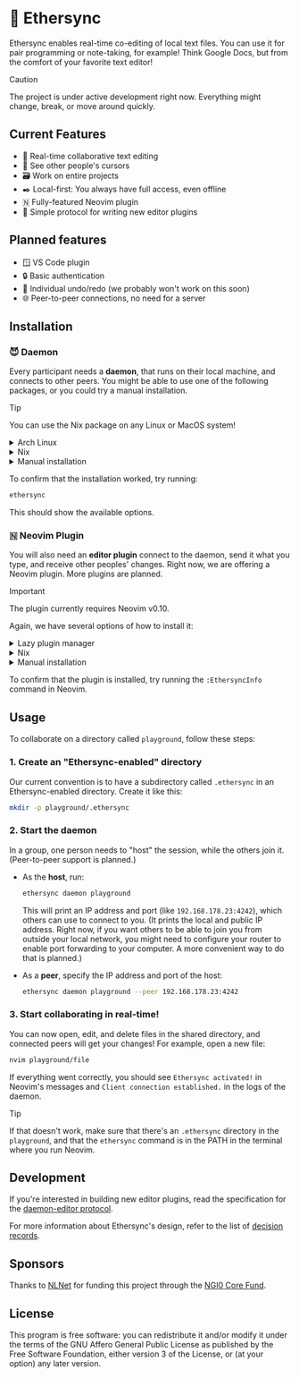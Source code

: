 # 🍃 Ethersync

Ethersync enables real-time co-editing of local text files. You can use it for pair programming or note-taking, for example! Think Google Docs, but from the comfort of your favorite text editor!

> [!CAUTION]
> The project is under active development right now. Everything might change, break, or move around quickly.

## Current Features

- 👥 Real-time collaborative text editing
- 📍 See other people's cursors
- 🗃️ Work on entire projects
- ✒️ Local-first: You always have full access, even offline
- 🇳 Fully-featured Neovim plugin
- 🧩 Simple protocol for writing new editor plugins

## Planned features

- 🪟 VS Code plugin
- 🔒 Basic authentication
- 🔄 Individual undo/redo (we probably won't work on this soon)
- 🌐 Peer-to-peer connections, no need for a server

## Installation

### 😈 Daemon

Every participant needs a **daemon**, that runs on their local machine, and connects to other peers.
You might be able to use one of the following packages, or you could try a manual installation.

> [!TIP]
> You can use the Nix package on any Linux or MacOS system!

<details>
  <summary>Arch Linux</summary>
  <br>

  Install the [ethersync-git](https://aur.archlinux.org/packages/ethersync-git) package from the AUR.
</details>

<details>
  <summary>Nix</summary>
  <br>
  This repository provides a Nix flake. You can put it in your PATH like this:

  ```bash
  nix shell github:ethersync/ethersync
  ```

  If you want to install it permanently, you probably know what your favorite approach is.
</details>

<details>
  <summary>Manual installation</summary>
  <br>

  You will need a [Rust](https://www.rust-lang.org) installation. You can then compile the daemon like this:

  ```bash
  git clone git@github.com:ethersync/ethersync
  cd ethersync/daemon
  cargo build --release
  ```

  This should download all dependencies, and successfully compile the project.

  For the next steps to succeed you need to make sure that the resulting `ethersync` binary is in your shell PATH.
  One option to do this temporarily is to run this command in the terminal:

  ```bash
  export PATH="$PWD/target/release:$PATH"
  ```
</details>

To confirm that the installation worked, try running:

```bash
ethersync
```

This should show the available options.

### 🇳 Neovim Plugin

You will also need an **editor plugin** connect to the daemon, send it what you type, and receive other peoples' changes.
Right now, we are offering a Neovim plugin. More plugins are planned.

> [!IMPORTANT]
> The plugin currently requires Neovim v0.10.

Again, we have several options of how to install it:

<details>
  <summary>Lazy plugin manager</summary>
  <br>

  If you're using [Lazy](https://github.com/folke/lazy.nvim), you can use a configuration like this:

  ```lua
  {
      "ethersync/ethersync",
      config = function(plugin)
          -- Load the plugin from a subfolder:
          vim.opt.rtp:append(plugin.dir .. "/vim-plugin")
          require("lazy.core.loader").packadd(plugin.dir .. "/vim-plugin")
      end,
      keys = { { "<leader>j", "<cmd>EthersyncJumpToCursor<cr>" } },
      lazy = false,
  }
  ```
</details>

<details>
  <summary>Nix</summary>
  <br>

  For testing purposes, you can run an Ethersync-enabled Neovim like this:

  ```bash
  nix run github:ethersync/ethersync#neovim
  ```
</details>

<details>
  <summary>Manual installation</summary>
  <br>

  If you're not using a plugin manager, here's a "quick and dirty" way to install the plugin:

  ```bash
  git clone git@github.com:ethersync/ethersync
  mkdir -p $HOME/.local/share/nvim/site/pack/plugins/start
  ln -s ethersync/vim-plugin $HOME/.local/share/nvim/site/pack/plugins/start/ethersync
  ```
</details>

To confirm that the plugin is installed, try running the `:EthersyncInfo` command in Neovim.

## Usage

To collaborate on a directory called `playground`, follow these steps:


### 1. Create an "Ethersync-enabled" directory

Our current convention is to have a subdirectory called `.ethersync` in an Ethersync-enabled directory. Create it like this:

```bash
mkdir -p playground/.ethersync
```

### 2. Start the daemon

In a group, one person needs to "host" the session, while the others join it. (Peer-to-peer support is planned.)

- As the **host**, run:

    ```bash
    ethersync daemon playground
    ```

    This will print an IP address and port (like `192.168.178.23:4242`), which others can use to connect to you. (It prints the local and public IP address. Right now, if you want others to be able to join you from outside your local network, you might need to configure your router to enable port forwarding to your computer. A more convenient way to do that is planned.)

- As a **peer**, specify the IP address and port of the host:

    ```bash
    ethersync daemon playground --peer 192.168.178.23:4242
    ```

### 3. Start collaborating in real-time!

You can now open, edit, and delete files in the shared directory, and connected peers will get your changes! For example, open a new file:

```bash
nvim playground/file
```

If everything went correctly, you should see `Ethersync activated!` in Neovim's messages and `Client connection established.` in the logs of the daemon.

> [!TIP]
> If that doesn't work, make sure that there's an `.ethersync` directory in the `playground`, and that the `ethersync` command is in the PATH in the terminal where you run Neovim.

## Development

If you're interested in building new editor plugins, read the specification for the [daemon-editor protocol](/docs/editor-plugin-dev-guide.md).

For more information about Ethersync's design, refer to the list of [decision records](docs/decisions/).

## Sponsors

Thanks to [NLNet](https://nlnet.nl) for funding this project through the [NGI0 Core Fund](https://nlnet.nl/core/).

## License

This program is free software: you can redistribute it and/or modify it under the terms of the GNU Affero General Public License as published by the Free Software Foundation, either version 3 of the License, or (at your option) any later version.
